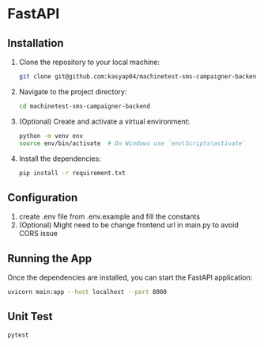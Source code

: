 # FastAPI




## Installation

1. Clone the repository to your local machine:

    ```bash
    git clone git@github.com:kasyap04/machinetest-sms-campaigner-backend.git
    ```

2. Navigate to the project directory:

    ```bash
    cd machinetest-sms-campaigner-backend
    ```

3. (Optional) Create and activate a virtual environment:

    ```bash
    python -m venv env
    source env/bin/activate  # On Windows use `env\Scripts\activate`
    ```

4. Install the dependencies:

    ```bash
    pip install -r requirement.txt
    ```

## Configuration
1. create .env file from .env.example and fill the constants
2.  (Optional) Might need to be change frontend url in main.py to avoid CORS issue


## Running the App

Once the dependencies are installed, you can start the FastAPI application:

```bash
uvicorn main:app --host localhost --port 8000
```

## Unit Test
```bash
pytest
```
